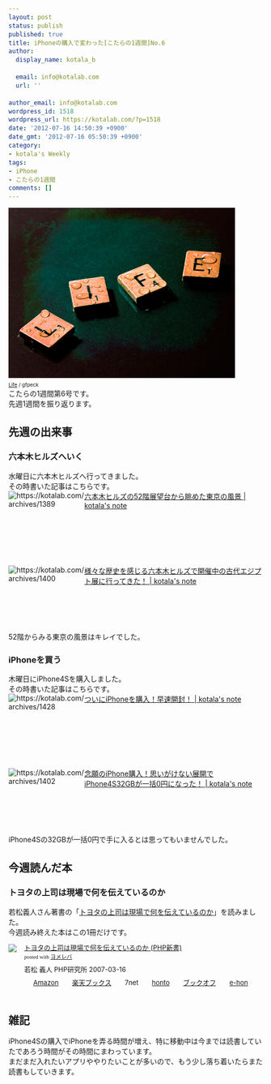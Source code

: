 ```yaml
---
layout: post
status: publish
published: true
title: iPhoneの購入で変わった[こたらの1週間]No.6
author:
  display_name: kotala_b

  email: info@kotalab.com
  url: ''

author_email: info@kotalab.com
wordpress_id: 1518
wordpress_url: https://kotalab.com/?p=1518
date: '2012-07-16 14:50:39 +0900'
date_gmt: '2012-07-16 05:50:39 +0900'
category:
- kotala's Weekly
tags:
- iPhone
- こたらの1週間
comments: []
---
```

<p><a href="/wp-content/uploads/weekly_120703.jpg" target="_blank"><img src="/wp-content/uploads/weekly_120703.jpg" alt="" title="weekly_120703" width="448" height="336" class="alignnone size-full wp-image-1221" /></a><br /><span style="font-size:10px;"><a href="https://www.flickr.com/photos/wespeck/4574733303/" target="_blank">Life</a> / gfpeck</span><br />
こたらの1週間第6号です。<br />
先週1週間を振り返ります。<br />
</p>
<!--more-->
<h2>先週の出来事</h2>
<h3>六本木ヒルズへいく</h3>
<p>水曜日に六本木ヒルズへ行ってきました。<br />
その時書いた記事はこちらです。<br />
<a href="/roppongihills-52f" target="_blank"><img title="六本木ヒルズの52階展望台から眺めた東京の風景 | kotala's note" src="https://capture.heartrails.com/150x130?https://kotalab.com/roppongihills-52f" alt="https://kotalab.com/archives/1389" width="150" height="130" align="left" /></a><a href="/roppongihills-52f" title="六本木ヒルズの52階展望台から眺めた東京の風景" target="_blank">六本木ヒルズの52階展望台から眺めた東京の風景 | kotala's note</a><br style="clear:both;" /><br />
<a href="/roppongihills-egypt" target="_blank"><img title="様々な歴史を感じる六本木ヒルズで開催中の古代エジプト展に行ってきた！ | kotala's note" src="https://capture.heartrails.com/150x130/1342416612704?https://kotalab.com/roppongihills-egypt" alt="https://kotalab.com/archives/1400" width="150" height="130" align="left" /></a><a href="/roppongihills-egypt" title="様々な歴史を感じる六本木ヒルズで開催中の古代エジプト展に行ってきた！" target="_blank">様々な歴史を感じる六本木ヒルズで開催中の古代エジプト展に行ってきた！ | kotala's note</a><br style="clear:both;" />52階からみる東京の風景はキレイでした。</p>
<h3>iPhoneを買う</h3>
<p>木曜日にiPhone4Sを購入しました。<br />
その時書いた記事はこちらです。<br />
<a href="/iphone-buy" target="_blank"><img title="ついにiPhoneを購入！早速開封！ | kotala's note" src="https://capture.heartrails.com/150x130/1342416909414?https://kotalab.com/iphone-buy" alt="https://kotalab.com/archives/1428" width="150" height="130" align="left" /></a><a href="/iphone-buy" title="ついにiPhoneを購入！早速開封！" target="_blank">ついにiPhoneを購入！早速開封！ | kotala's note</a><br style="clear:both;" /><br />
<a href="/iphone4s32gb-0yen" target="_blank"><img title="念願のiPhone購入！思いがけない展開でiPhone4S32GBが一括0円になった！ | kotala's note" src="https://capture.heartrails.com/150x130?https://kotalab.com/https://kotalab.com/iphone4s32gb-0yen" alt="https://kotalab.com/archives/1402" width="150" height="130" align="left" /></a><a href="/iphone4s32gb-0yen" title="念願のiPhone購入！思いがけない展開でiPhone4S32GBが一括0円になった！" target="_blank">念願のiPhone購入！思いがけない展開でiPhone4S32GBが一括0円になった！ | kotala's note</a><br style="clear:both;" />iPhone4Sの32GBが一括0円で手に入るとは思ってもいませんでした。</p>
<h2>今週読んだ本</h2>
<h3>トヨタの上司は現場で何を伝えているのか</h3>
<p>若松義人さん著書の「<a href="https://www.amazon.co.jp/exec/obidos/asin/4569690645/same-22/" rel="nofollow" name="booklink" target="_blank">トヨタの上司は現場で何を伝えているのか</a>」を読みました。<br />
今週読み終えた本はこの1冊だけです。</p>
<div class="booklink-box" style="text-align:left;padding-bottom:20px;font-size:small;/zoom: 1;overflow: hidden;">
<div class="booklink-image" style="float:left;margin:0 15px 10px 0;"><a href="https://www.amazon.co.jp/exec/obidos/asin/4569690645/same-22/" name="booklink" rel="nofollow" target="_blank"><img src="https://images-fe.ssl-images-amazon.com/images/I/51qdjSxmf2L._SL160_.jpg" style="border: none;" /></a></div>
<div class="booklink-info" style="line-height:120%;/zoom: 1;overflow: hidden;">
<div class="booklink-name" style="margin-bottom:10px;line-height:120%"><a href="https://www.amazon.co.jp/exec/obidos/asin/4569690645/same-22/" rel="nofollow" name="booklink" target="_blank">トヨタの上司は現場で何を伝えているのか (PHP新書)</a>
<div class="booklink-powered-date" style="font-size:8pt;margin-top:5px;font-family:verdana;line-height:120%">posted with <a href="https://yomereba.com" target="_blank">ヨメレバ</a></div>
</div>
<div class="booklink-detail" style="margin-bottom:5px;">若松 義人 PHP研究所 2007-03-16    </div>
<div class="booklink-link2" style="margin-top:10px;">
<div class="shoplinkamazon" style="display:inline;margin-right:5px;background: url('https://img.yomereba.com/tam_y.gif') 0 0 no-repeat;padding: 2px 0 2px 18px;white-space: nowrap;"><a href="https://www.amazon.co.jp/exec/obidos/asin/4569690645/same-22/" rel="nofollow" target="_blank" title="アマゾン" >Amazon</a></div>
<div class="shoplinkrakuten" style="display:inline;margin-right:5px;background: url('https://img.yomereba.com/tam_y.gif') 0 -50px no-repeat;padding: 2px 0 2px 18px;white-space: nowrap;"><a href="https://hb.afl.rakuten.co.jp/hgc/0fa7afc8.bbfc196a.0fa7afc9.d56c38f1/?pc=http%3A%2F%2Fbooks.rakuten.co.jp%2Frb%2F4332879%2F%3Fscid%3Daf_ich_link_urltxt%26m%3Dhttp%3A%2F%2Fm.rakuten.co.jp%2Fev%2Fbook%2F" rel="nofollow" target="_blank" title="楽天ブックス" >楽天ブックス</a></div>
<div class="shoplinkseven" style="display:inline;margin-right:5px;background: url('https://img.yomereba.com/tam_y.gif') 0 -100px no-repeat;padding: 2px 0 2px 18px;white-space: nowrap;"><span class="removed_link" title="click.linksynergy.com/fs-bin/click?id=d2yYUp776R4&amp;subid=&amp;offerid=197738.1&amp;type=10&amp;tmpid=1787&amp;RD_PARM1=http%253A%252F%252Fwww.7netshopping.jp%252Fbooks%252Fsearch_result%252F%253Fctgy%253Dbooks%2526code%253D4569690645">7net</span></div>
<div class="shoplinkbk1" style="display:inline;margin-right:5px;background: url('https://img.yomereba.com/tam_y.gif') 0 -150px no-repeat;padding: 2px 0 2px 18px;white-space: nowrap;"><a href="https://ck.jp.ap.valuecommerce.com/servlet/referral?sid=2967684&pid=881104827&vc_url=http%3A%2F%2Fhonto.jp%2Fnetstore%2Fsearch_021_104569690645.html%3Fsrchf%3D1%26srchGnrNm%3D1" target="_blank" title="bk1" >honto</a></div>
<div class="shoplinkbookoff" style="display:inline;margin-right:5px;background: url('https://img.yomereba.com/tam_y.gif') 0 -200px no-repeat;padding: 2px 0 2px 18px;white-space: nowrap;"><a href="https://click.linksynergy.com/fs-bin/click?id=d2yYUp776R4&subid=&offerid=169505.1&type=10&tmpid=3677&RD_PARM1=http%253A%252F%252Fwww.bookoffonline.co.jp%252Fdisplay%252FL001%252Cbg%253D12%252Cq%253D9784569690643" rel="nofollow" target="_blank" title="ブックオフオンライン" >ブックオフ</a></div>
<div class="shoplinkehon" style="display:inline;margin-right:5px;background: url('https://img.yomereba.com/tam_y.gif') 0 -250px no-repeat;padding: 2px 0 2px 18px;white-space: nowrap;"><a href="https://ck.jp.ap.valuecommerce.com/servlet/referral?sid=2967684&pid=881104827&vc_url=http%3A%2F%2Fwww.e-hon.ne.jp%2Fbec%2FSA%2FDetail%3FrefISBN%3D4569690645" target="_blank" title="e-hon" >e-hon</a></div>
</div>
</div>
</div>
<h2>雑記</h2>
<p>iPhone4Sの購入でiPhoneを弄る時間が増え、特に移動中は今までは読書していたであろう時間がその時間にまわっています。<br />
まだまだ入れたいアプリややりたいことが多いので、もう少し落ち着いたらまた読書もしていきます。</p>
